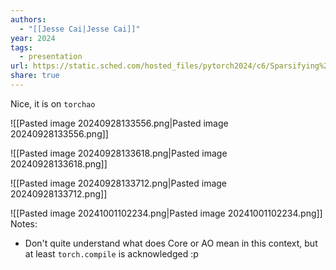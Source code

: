 ```yaml
---
authors:
  - "[[Jesse Cai|Jesse Cai]]"
year: 2024
tags:
  - presentation
url: https://static.sched.com/hosted_files/pytorch2024/c6/Sparsifying%20ViT%20lightning%20talk%20slides.pdf?_gl=1*19zah9b*_gcl_au*MTk3MjgxODE5OC4xNzI3MjU4NDM2*FPAU*MTk3MjgxODE5OC4xNzI3MjU4NDM2
share: true
---
```

Nice, it is on `torchao`

![[Pasted image 20240928133556.png|Pasted image 20240928133556.png]]

![[Pasted image 20240928133618.png|Pasted image 20240928133618.png]]

![[Pasted image 20240928133712.png|Pasted image 20240928133712.png]]


![[Pasted image 20241001102234.png|Pasted image 20241001102234.png]]
Notes:
- Don't quite understand what does Core or AO mean in this context, but at least `torch.compile` is acknowledged :p

